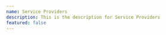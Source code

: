 ```yaml
---
name: Service Providers
description: This is the description for Service Providers
featured: false
---
```

